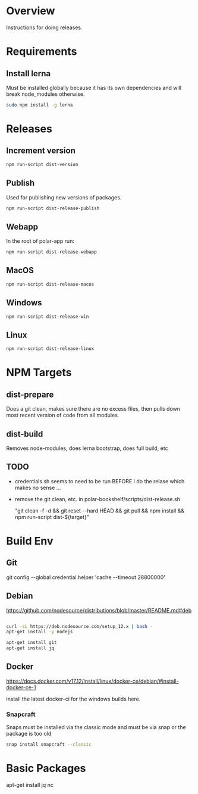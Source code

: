 # Overview

Instructions for doing releases.

# Requirements

## Install lerna 

Must be installed globally because it has its own dependencies and will break node_modules otherwise.

```bash
sudo npm install -g lerna
```

# Releases

## Increment version

```bash
npm run-script dist-version
```

## Publish

Used for publishing new versions of packages.

```bash
npm run-script dist-release-publish
```

## Webapp

In the root of polar-app run:

```bash
npm run-script dist-release-webapp
```

## MacOS

```bash
npm run-script dist-release-macos
```

## Windows

```bash
npm run-script dist-release-win
```

## Linux

```bash
npm run-script dist-release-linux
```

# NPM Targets

## dist-prepare

Does a git clean, makes sure there are no excess files, then pulls down most recent version of code from all modules. 

## dist-build

Removes node-modules, does lerna bootstrap, does full build, etc


## TODO

- credentials.sh seems to need to be run BEFORE I do the relase which makes no sense ... 

- remove the git clean, etc. in polar-bookshelf/scripts/dist-release.sh

    "git clean -f -d && git reset --hard HEAD && git pull && npm install && npm run-script dist-${target}"

# Build Env

## Git

git config --global credential.helper 'cache --timeout 28800000'

## Debian

https://github.com/nodesource/distributions/blob/master/README.md#deb

```bash

curl -sL https://deb.nodesource.com/setup_12.x | bash -
apt-get install -y nodejs

apt-get install git 
apt-get install jq

```

## Docker

https://docs.docker.com/v17.12/install/linux/docker-ce/debian/#install-docker-ce-1

install the latest docker-ci for the windows builds here.

### Snapcraft

Snaps must be installed via the classic mode and must be via snap or the package 
is too old

```bash
snap install snapcraft --classic
```

# Basic Packages
apt-get install jq nc
